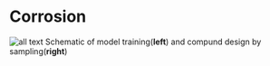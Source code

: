 # Corrosion

![all text](data/CORROSION/._000004.jpg)
Schematic of model training(**left**) and compund design by sampling(**right**)
